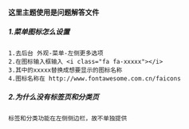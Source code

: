 #### 这里主题使用是问题解答文件

##### 1.菜单图标怎么设置

    1.去后台 外观-菜单-左侧更多选项
    2.在图标输入框输入 <i class="fa fa-xxxxx"></i>
    3.其中的xxxxx替换成想要显示的图标名称
    4.图标名称在 http://www.fontawesome.com.cn/faicons
    
##### 2.为什么没有标签页和分类页

    标签和分类功能在左侧侧边栏，故不单独提供